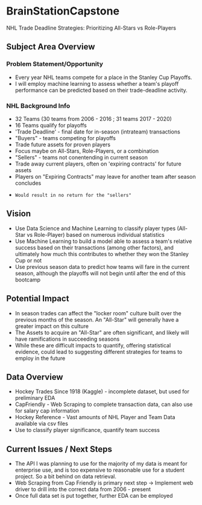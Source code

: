 # BrainStationCapstone
NHL Trade Deadline Strategies: Prioritizing All-Stars vs Role-Players

## Subject Area Overview
### Problem Statement/Opportunity
- Every year NHL teams compete for a place in the Stanley Cup Playoffs.
- I will employ machine learning to assess whether a team's playoff performance can be predicted based on their trade-deadline activity.
### NHL Background Info
- 32 Teams (30 teams from 2006 - 2016 ; 31 teams 2017 - 2020)
- 16 Teams qualify for playoffs
- 'Trade Deadline' - final date for in-season (intrateam) transactions
- "Buyers" - teams competing for playoffs
-   Trade future assets for proven players
-   Focus maybe on All-Stars, Role-Players, or a combination
- "Sellers" - teams not conentending in current season
-   Trade away current players, often on 'expiring contracts' for future assets
-   Players on "Expiring Contracts" may leave for another team after season concludes
-     Would result in no return for the "sellers"

## Vision
- Use Data Science and Machine Learning to classify player types (All-Star vs Role-Player) based on numerous individual statistics
- Use Machine Learning to build a model able to assess a team's relative success based on their transactions (among other factors), and ultimately how much this contributes to whether they won the Stanley Cup or not
- Use previous season data to predict how teams will fare in the current season, although the playoffs will not begin until after the end of this bootcamp

## Potential Impact
- In season trades can affect the "locker room" culture built over the previous months of the season. An "All-Star" will generally have a greater impact on this culture
- The Assets to acquire an "All-Star" are often significant, and likely will have ramifications in succeeding seasons
-   While these are difficult impacts to quantify, offering statistical evidence, could lead to suggesting different strategies for teams to employ in the future

## Data Overview
- Hockey Trades Since 1918 (Kaggle) - incomplete dataset, but used for preliminary EDA
- CapFriendly - Web Scraping to complete transaction data, can also use for salary cap information
- Hockey Reference - Vast amounts of NHL Player and Team Data available via csv files
-   Use to classify player significance, quantify team success

## Current Issues / Next Steps
- The API I was planning to use for the majority of my data is meant for enterprise use, and is too expensive to reasonable use for a student project.  So a bit behind on data retrieval.
- Web Scraping from Cap Friendly is primary next step -> Implement web driver to drill into the correct data from 2006 - present
-   Once full data set is put together, further EDA can be employed
